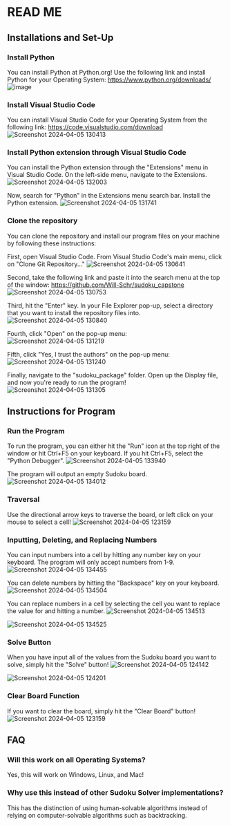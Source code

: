 # READ ME
## Installations and Set-Up
### Install Python
You can install Python at Python.org!
Use the following link and install Python for your Operating System:
https://www.python.org/downloads/
![image](https://github.com/Will-Schr/sudoku_capstone/assets/60559196/0c32d65f-9665-4e2a-ae04-daab7d0d2a90)


### Install Visual Studio Code
You can install Visual Studio Code for your Operating System from the following link:
https://code.visualstudio.com/download
![Screenshot 2024-04-05 130413](https://github.com/Will-Schr/sudoku_capstone/assets/60559196/5ee47eed-3cf8-42a0-b3f8-c9903a04ee15)


### Install Python extension through Visual Studio Code
You can install the Python extension through the "Extensions" menu in Visual Studio Code. On the left-side menu, navigate to the Extensions.
![Screenshot 2024-04-05 132003](https://github.com/Will-Schr/sudoku_capstone/assets/60559196/be29b266-c8c5-4755-84e4-463d58eeadd2)


Now, search for "Python" in the Extensions menu search bar. Install the Python extension. 
![Screenshot 2024-04-05 131741](https://github.com/Will-Schr/sudoku_capstone/assets/60559196/3071243a-4470-422c-84a3-86bf41c8fcda)


### Clone the repository
You can clone the repository and install our program files on your machine by following these instructions:

First, open Visual Studio Code. From Visual Studio Code's main menu, click on "Clone Git Repository..."
![Screenshot 2024-04-05 130641](https://github.com/Will-Schr/sudoku_capstone/assets/60559196/17a4d788-9805-4b3f-b0d9-cd268e535988)


Second, take the following link and paste it into the search menu at the top of the window: https://github.com/Will-Schr/sudoku_capstone
![Screenshot 2024-04-05 130753](https://github.com/Will-Schr/sudoku_capstone/assets/60559196/024cbee0-5b17-45df-bf1b-6a1e8bacc0a4)


Third, hit the "Enter" key. In your File Explorer pop-up, select a directory that you want to install the repository files into.
![Screenshot 2024-04-05 130840](https://github.com/Will-Schr/sudoku_capstone/assets/60559196/6ae1a903-0b0a-4f73-8acf-3fecb3bbec30)


Fourth, click "Open" on the pop-up menu:
![Screenshot 2024-04-05 131219](https://github.com/Will-Schr/sudoku_capstone/assets/60559196/eb12ad6d-1dc7-4309-b46c-2fa6a4f9e431)


Fifth, click "Yes, I trust the authors" on the pop-up menu:
![Screenshot 2024-04-05 131240](https://github.com/Will-Schr/sudoku_capstone/assets/60559196/51a0baa2-5a61-407c-8bcd-4dc0f1f984e3)


Finally, navigate to the "sudoku_package" folder. Open up the Display file, and now you're ready to run the program!
![Screenshot 2024-04-05 131305](https://github.com/Will-Schr/sudoku_capstone/assets/60559196/f14c7127-b4e6-4b8a-a024-fd59d08dffe4)


## Instructions for Program

### Run the Program
To run the program, you can either hit the "Run" icon at the top right of the window or hit Ctrl+F5 on your keyboard. If you hit Ctrl+F5, select the "Python Debugger".
![Screenshot 2024-04-05 133940](https://github.com/Will-Schr/sudoku_capstone/assets/60559196/0a4eabe4-b443-4941-9969-571880ae8c74)

The program will output an empty Sudoku board.
![Screenshot 2024-04-05 134012](https://github.com/Will-Schr/sudoku_capstone/assets/60559196/4aaaa87b-e636-421e-b6c9-90c0942fbe38)



### Traversal
Use the directional arrow keys to traverse the board, or left click on your mouse to select a cell!
![Screenshot 2024-04-05 123159](https://github.com/Will-Schr/sudoku_capstone/assets/60559196/e41b4abb-4eba-4075-8a95-dcd1c19195cb)


### Inputting, Deleting, and Replacing Numbers
You can input numbers into a cell by hitting any number key on your keyboard. The program will only accept numbers from 1-9.
![Screenshot 2024-04-05 134455](https://github.com/Will-Schr/sudoku_capstone/assets/60559196/5ba484fe-52ab-4521-b669-6e5b09a3d522)


You can delete numbers by hitting the "Backspace" key on your keyboard.
![Screenshot 2024-04-05 134504](https://github.com/Will-Schr/sudoku_capstone/assets/60559196/4f459a2e-9199-4c8f-b2b0-a1d70737efbf)


You can replace numbers in a cell by selecting the cell you want to replace the value for and hitting a number.
![Screenshot 2024-04-05 134513](https://github.com/Will-Schr/sudoku_capstone/assets/60559196/eac62375-8e13-4c8e-a59a-2b92fc36318f)



![Screenshot 2024-04-05 134525](https://github.com/Will-Schr/sudoku_capstone/assets/60559196/4a02b925-3f1e-4558-bd20-4a54de5c980d)


### Solve Button
When you have input all of the values from the Sudoku board you want to solve, simply hit the "Solve" button!
![Screenshot 2024-04-05 124142](https://github.com/Will-Schr/sudoku_capstone/assets/60559196/4fdddabd-c960-4fa5-8d64-862d913f733e)


![Screenshot 2024-04-05 124201](https://github.com/Will-Schr/sudoku_capstone/assets/60559196/98311162-bff8-4114-a7b0-b42a4c6bec1b)


### Clear Board Function
If you want to clear the board, simply hit the "Clear Board" button!
![Screenshot 2024-04-05 123159](https://github.com/Will-Schr/sudoku_capstone/assets/60559196/a9823fb0-a596-4354-9f0a-86384fe0f5e4)


## FAQ
### Will this work on all Operating Systems?
Yes, this will work on Windows, Linux, and Mac!


### Why use this instead of other Sudoku Solver implementations?
This has the distinction of using human-solvable algorithms instead of relying on computer-solvable algorithms such as backtracking.
